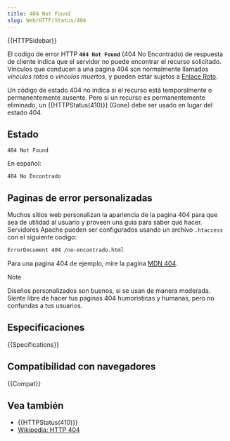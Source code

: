 ```yaml
---
title: 404 Not Found
slug: Web/HTTP/Status/404
---
```


{{HTTPSidebar}}

El codigo de error HTTP **`404 Not Found`** (404 No Encontrado) de respuesta de cliente indica que el servidor no puede encontrar el recurso solicitado. Vinculos que conducen a una pagina 404 son normalmente llamados _vinculos rotos_ o _vinculos muertos_, y pueden estar sujetos a [Enlace Roto](https://es.wikipedia.org/wiki/Enlace_roto).

Un código de estado 404 no indica si el recurso está temporalmente o permanentemente ausente. Pero si un recurso es permanentemente eliminado, un {{HTTPStatus(410)}} (Gone) debe ser usado en lugar del estado 404.

## Estado

```
404 Not Found
```

En español:

```
404 No Encontrado
```

## Paginas de error personalizadas

Muchos sitios web personalizan la apariencia de la pagina 404 para que sea de utilidad al usuario y proveen una guia para saber qué hacer. Servidores Apache pueden ser configurados usando un archivo `.htaccess` con el siguiente codigo:

```bash
ErrorDocument 404 /no-encontrado.html
```

Para una pagina 404 de ejemplo, mire la pagina [MDN 404](/es/404).

> [!NOTE]
> Diseños personalizados son buenos, si se usan de manera moderada. Siente libre de hacer tus paginas 404 humoristicas y humanas, pero no confundas a tus usuarios.

## Especificaciones

{{Specifications}}

## Compatibilidad con navegadores

{{Compat}}

## Vea también

- {{HTTPStatus(410)}}
- [Wikipedia: HTTP 404](https://es.wikipedia.org/wiki/HTTP_404)
